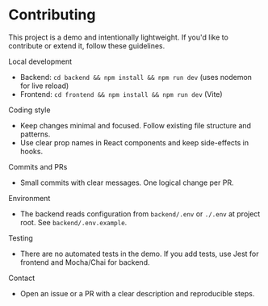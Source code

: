 # Contributing

This project is a demo and intentionally lightweight. If you'd like to contribute or extend it, follow these guidelines.

Local development
- Backend: `cd backend && npm install && npm run dev` (uses nodemon for live reload)
- Frontend: `cd frontend && npm install && npm run dev` (Vite)

Coding style
- Keep changes minimal and focused. Follow existing file structure and patterns.
- Use clear prop names in React components and keep side-effects in hooks.

Commits and PRs
- Small commits with clear messages. One logical change per PR.

Environment
- The backend reads configuration from `backend/.env` or `./.env` at project root. See `backend/.env.example`.

Testing
- There are no automated tests in the demo. If you add tests, use Jest for frontend and Mocha/Chai for backend.

Contact
- Open an issue or a PR with a clear description and reproducible steps.
